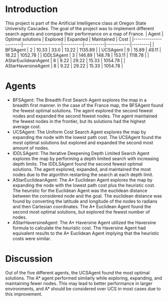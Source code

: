 # Introduction
This project is part of the Artificial Intelligence class at Oregon State University Cascades. The goal of the project was to implement different search agents and compare their performance on a map of France.
| Agent                | Optimal solutions | Explored | Expanded | Maintained | Cost    |
|----------------------|-------------------|----------|----------|------------|---------|
| BFSAgent             | 2                 | 10.33    | 33.0     | 13.22      | 1135.89 |
| UCSAgent             | 9                 | 15.89    | 49.11    | 18.22      | 1052.78 |
| IDDLSAgent           | 3                 | 146.89   | 148.78   | 153.11     | 1118.78 |
| AStarEuclideanAgent  | 8                 | 9.22     | 29.22    | 15.33      | 1054.78 |
| AStarHaversineAgent  | 8                 | 9.22     | 29.22    | 15.33      | 1054.78 |
# Agents
 * BFSAgent: The Breadth First Search Agent explores the map in a breadth first manner. In the case of the France map, the BFSAgent found the fewest optimal solutions. The agent explored the second fewest nodes and expanded the second fewest nodes. The agent maintained the fewest nodes in the frontier, but its solutions had the highest average cost.
 * UCSAgent: The Uniform Cost Search Agent explores the map by expanding the node with the lowest path cost. The UCSAgent found the most optimal solutions but explored and expanded the second most amount of nodes.
 * IDDLSAgent: The Iterative Deepening Depth Limited Search Agent explores the map by performing a depth limited search with increasing depth limits. The IDDLSAgent found the second fewest optimal solutions. The agent explored, expanded, and maintained the most nodes due to the algorithm restarting the search at each depth limit.
 * AStarEuclideanAgent: The A* Euclidean Agent explores the map by expanding the node with the lowest path cost plus the heuristic cost. The heuristic for the Euclidean Agent was the euclidean distance between the considered node and the goal. The euclidean distance was found by converting the latitude and longitude of the nodes to radians and then Cartesian coordinates. The A* Euclidean Agent found the second most optimal solutions, but explored the fewest number of nodes.
 * AStarHaversineAgent: The A* Haversine Agent utilized the Haversine formula to calculate the heuristic cost. The Haversine Agent had equivalent results to the A* Euclidean Agent implying that the heuristic costs were similar.
# Discussion
Out of the five different agents, the UCSAgent found the most optimal solutions. The A* agent performed similarly while exploring, expanding, and maintaining fewer nodes. This may lead to better performance in larger environments, and A* should be considered over UCS in most cases due to this improvement.
